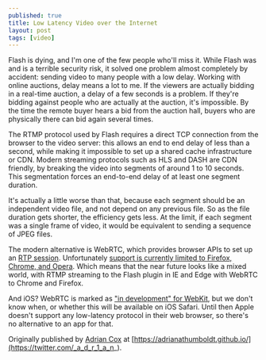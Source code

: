 ```yaml
---
published: true
title: Low Latency Video over the Internet
layout: post
tags: [video]
---
```

Flash is dying, and I'm one of the few people who'll miss it. While Flash was and is a terrible security risk, it solved one problem almost completely by accident: sending video to many people with a low delay. Working with online auctions, delay means a lot to me. If the viewers are actually bidding in a real-time auction, a delay of a few seconds is a problem. If they're bidding against people who are actually at the auction, it's impossible. By the time the remote buyer hears a bid from the auction hall, buyers who are physically there can bid again several times.

The RTMP protocol used by Flash requires a direct TCP connection from the browser to the video server: this allows an end to end delay of less than a second, while making it impossible to set up a shared cache infrastructure or CDN. Modern streaming protocols such as HLS and DASH are CDN friendly, by breaking the video into segments of around 1 to 10 seconds. This segmentation forces an end-to-end delay of at least one segment duration.  

It's actually a little worse than that, because each segment should be an independent video file, and not depend on any previous file. So as the file duration gets shorter, the efficiency gets less. At the limit, if each segment was a single frame of video, it would be equivalent to sending a sequence of JPEG files.

The modern alternative is WebRTC, which provides browser APIs to set up an [RTP session](https://webrtc.org/architecture/).
 Unfortunately [support is currently limited to Firefox, Chrome, and Opera](http://caniuse.com/#search=webrtc).  Which means that the near future looks like a mixed world, with RTMP streaming to the Flash plugin in IE and Edge with WebRTC to Chrome and Firefox.

And iOS? WebRTC is marked as ["in development" for WebKit](https://webkit.org/status/#specification-webrtc), but we don't know when, or whether this will be available on iOS Safari. Until then Apple doesn't support any low-latency protocol in their web browser, so there's no alternative to an app for that.

Originally published by [Adrian Cox](https://twitter.com/_a_d_r_1_a_n_) at 
[https://adrianathumboldt.github.io/](https://twitter.com/_a_d_r_1_a_n_).
